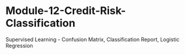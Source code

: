 # Module-12-Credit-Risk-Classification
Supervised Learning - Confusion Matrix, Classification Report, Logistic Regression
